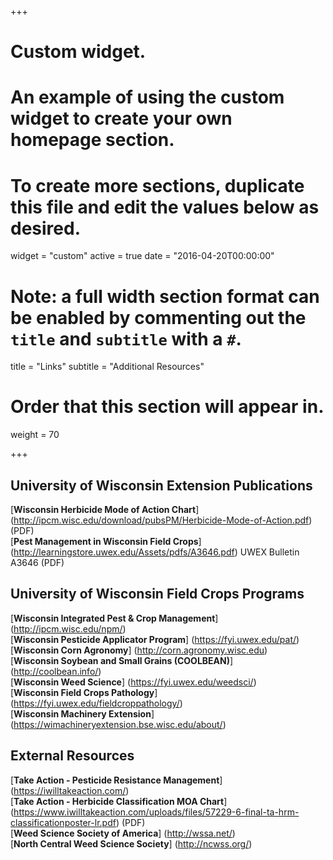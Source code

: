 +++
# Custom widget.
# An example of using the custom widget to create your own homepage section.
# To create more sections, duplicate this file and edit the values below as desired.
widget = "custom"
active = true
date = "2016-04-20T00:00:00"

# Note: a full width section format can be enabled by commenting out the `title` and `subtitle` with a `#`.
title = "Links"
subtitle = "Additional Resources"

# Order that this section will appear in.
weight = 70

+++
## **University of Wisconsin Extension Publications**  

[**Wisconsin Herbicide Mode of Action Chart**] (http://ipcm.wisc.edu/download/pubsPM/Herbicide-Mode-of-Action.pdf) (PDF)  
[**Pest Management in Wisconsin Field Crops**] (http://learningstore.uwex.edu/Assets/pdfs/A3646.pdf) 
UWEX Bulletin A3646 (PDF)  

## **University of Wisconsin Field Crops Programs**

[**Wisconsin Integrated Pest & Crop Management**] (http://ipcm.wisc.edu/npm/)  
[**Wisconsin Pesticide Applicator Program**] (https://fyi.uwex.edu/pat/)    
[**Wisconsin Corn Agronomy**] (http://corn.agronomy.wisc.edu)   
[**Wisconsin Soybean and Small Grains (COOLBEAN)**] (http://coolbean.info/)  
[**Wisconsin Weed Science**] (https://fyi.uwex.edu/weedsci/)  
[**Wisconsin Field Crops Pathology**] (https://fyi.uwex.edu/fieldcroppathology/)  
[**Wisconsin Machinery Extension**] (https://wimachineryextension.bse.wisc.edu/about/)  

## **External Resources**

[**Take Action - Pesticide Resistance Management**] (https://iwilltakeaction.com/)  
[**Take Action - Herbicide Classification MOA Chart**] (https://www.iwilltakeaction.com/uploads/files/57229-6-final-ta-hrm-classificationposter-lr.pdf) (PDF)  
[**Weed Science Society of America**] (http://wssa.net/)    
[**North Central Weed Science Society**] (http://ncwss.org/)  
